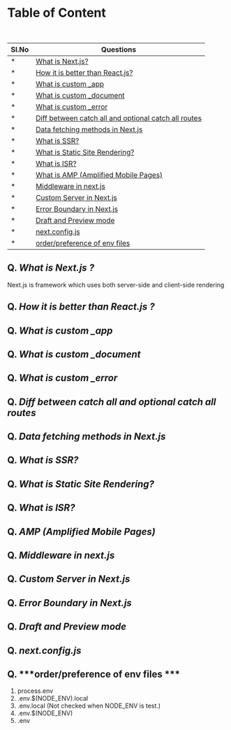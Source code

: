 # Table of Content

<br/>

| Sl.No|  Questions       |
|------|------------------|
|*     |[What is Next.js?](#q-what-is-nextjs-)|
|*     |[How it is better than React.js?](#q-how-it-is-better-than-reactjs-)|
|*     |[What is custom _app](#q-what-is-custom-_app)|
|*     |[What is custom _document](#q-what-is-custom-_document)|
|*     |[What is custom _error](#q-what-is-custom-_error)|
|*     |[Diff between catch all and optional catch all routes](#q-diff-between-catch-all-and-optional-catch-all-routes)|
|*     |[Data fetching methods in Next.js](#q-data-fetching-methods-in-nextjs)|
|*     |[What is SSR?](#q-what-is-ssr)|
|*     |[What is Static Site Rendering?](#q-what-is-static-site-rendering)|
|*     |[What is ISR?](#q-what-is-isr)|
|*     |[What is AMP (Amplified Mobile Pages)](#q-what-is-amp-amplified-mobile-pages)|
|*     |[Middleware in next.js](#q-middleware-in-nextjs)|
|*     |[Custom Server in Next.js](#q-custom-server-in-nextjs)|
|*     |[Error Boundary in Next.js](#q-error-boundary-in-nextjs)|
|*     |[Draft and Preview mode](#q-draft-and-preview-mode)|
|*     |[next.config.js](#q-nextconfigjs)|
|*     |[order/preference of env files](#q-orderpreference-of-env-files-)|

## Q. ***What is Next.js ?***

Next.js is framework which uses both server-side and client-side rendering

## Q. ***How it is better than React.js ?***


## Q. ***What is custom _app***


## Q. ***What is custom _document***


## Q. ***What is custom _error***


## Q. ***Diff between catch all and optional catch all routes***



## Q. ***Data fetching methods in Next.js***



## Q. ***What is SSR?***



## Q. ***What is Static Site Rendering?***



## Q. ***What is ISR?***



## Q. ***AMP (Amplified Mobile Pages)***



## Q. ***Middleware in next.js***



## Q. ***Custom Server in Next.js***



## Q. ***Error Boundary in Next.js***



## Q. ***Draft and Preview mode***



## Q. ***next.config.js***


## Q. ***order/preference of env files ***

1. process.env
2. .env.$(NODE_ENV).local
3. .env.local (Not checked when NODE_ENV is test.)
4. .env.$(NODE_ENV)
5. .env
